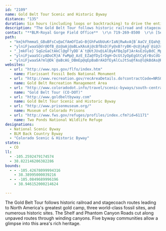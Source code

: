 ```yaml
---
id: "2109"
name: Gold Belt Tour Scenic and Historic Byway
distance: "135"
duration: Six hours (including loops or backtracking) to drive the entire byway
description: "The Gold Belt Tour follows historic railroad and stagecoach routes leading to North America's greatest gold camp, three world-class fossil sites, and numerous historic sites. The Shelf and Phantom Canyon Roads cut along unpaved routes through winding canyons. Five byway communities allow a glimpse into this area's rich heritage."
contact: "**BLM-Royal Gorge Field Office**  \r\n 719-269-8500  \r\n [Send E-mail](mailto:leah_quesenberry@co.blm.gov )  \r\n\r\n**Canon City Chamber of Commerce**  \r\n 719-275-2331  \r\n [Send E-mail](mailto:chamber@canoncity.com )  \r\n\r\n**Gold Belt Tour Information**  \r\n 719-689-2461  \r\n [Send E-mail](mailto:GBTourByway@hughes.net )  \r\n\r\n"
path:
  - "km}kFhmmaS_GBuBFsCv@aCfAmOfIaG~B{GhFwUbUuKrIaN|RwAvA{B`AaCV_EQah@_AejAaFix@gB{ERcATcH~BaHvCoLhDkHjBaPXcESqFm@{F_AaGsBeG_B_IqAy@Q}D{@kG}BgBO}AR{F|AqSFiAXgF`CyBv@uIlByC~@_CrBeMlOy@t@i@Vq^bKeq@vQaZxDoC?aDm@gOqBsH{BsIsDmDmAk@CyBNi\\nJkF~Bso@~`@gH`GcAd@oAR"
  - "ylniFjwaaS@dr@OfB_@z@aAj@aBLwXAsAj@cBfBsD|Fy@xB?ryBK~@c@jAy@`@i@JsYLqq@@qAH}V`QvWds@hApCvDlGr@bBp@hC|@bEh@dDh@zFhA`P?zCYpA_@t@i@n@cBx@iC@mv@wLcCQiBGoQNcEGaEY[Qa@EcEEaBNiPrCkQnBqU|B}Cf@iDlAo`@bQeNdEqKlCcDrA}BpAsBlBSZyUtTsU~YoA~Bq[fy@cBnCc@b@}HtGm@r@_AxBiBbFo@xAoE~F{CdFaEnI{@lC_@rBSdBErEHlA\\dCt@zD|@rFFrBExE}FhwA?tIh@p}@BdIGnDaAdWKHy@~TFNwGngBYvEU|Ig@~@UPcFXsA?oN}@wDByC`AiA|@gBxB{b@jx@oArAaB`AkCv@yFjAgCt@cN~GkAdA_BhBwQ|Zu@dByA~EwExSeLrXuIrT{Rzi@oAbF]xCQ`DGnc@KxJSlCk@`EiAxFcBxEk[~j@{BvEqBxGgHd^g@xAq@pA{DfFaDxDw@n@oHpEiKnFwGxCgDdA{^nDqJh@wLX{Mx@_HnBo@JsUr@yFJ}AMgF_CiAYaKyBgBEuBJmBMsEsA}J_BoR_JgAu@s@y@oEyFkJqU]i@yCoDyAyAsA}@oASoADgA^k@^c@ZcFbGmD|EyAsBm@KmFpBoB^y@DyCq@gBM}F^}FdAgBI_Bs@_CsCwAsAsFiEyCqDyA_Dg@a@k@ScCFiAJsBf@}CdByA|A_@fA_BnJYrCKd@c@~@uJhGmFx@wFrC_Bp@i@DmEg@oHcBaBaA}CsCo@_@aB_@eBGgEr@}B@uB_AyB{B_@WuGuAsHQyBg@aEJ_CKgFi@}DaCcEaB}@s@yAmCyAcHy@uCq@{FWqAsByEuAsAaFuDuAsDcBqC}DiFgCyBcMsHgEmBaC_Bu@gBSaA[eDgCgm@LyG`AcOl@aSHcOCoLXgi@EmB_@_DsBgF}@aB_Ay@}H_E}CkCqA_B{EcKaD_GeA{Ai@e@cAe@mDYcELkKp@o@?}Ak@}FiDcBq@sAMmLKuEr@gHfBmIdBcADoAEk@EwBm@sGyCsPEoNsA}Fy@aOmCmBw@iBoA{IaKaIuHoC_C}BsCs@eBuByGiA{EIkBOcPDuDj@uOGsCSeAsG{SuFqOiCyIKeAEsACmXOwAs@yAy@{@u@i@wCgA_AMuMQ}AXwBx@uDfCsEbCc@F[EoAs@_A}@i@gAyGcS{AiHi@qB}AuCyDsFcEwD}@cA}QoVu@qBg@mBmBaNe@sAaBgDyDgDuIyG_Bs@iBGeLlAiDDcBKcAYmA_@eBgAm@kAk@iKiBwF}@uBiA_BgKwL}EiG{L}Qu\\_ViOmNeAaBkJoSiAeBuPoTmBuEe@mBI_BHs]Sw@i@_A{@u@sAo@iAMsAEsARo@b@gGlG_Ah@oAViuA{@ch@zEoIf@}J~@mGEmAQiAgAyAyB_Au@}Bk@uA_A]Ks@?{A^oMzIwJrLgHhHaBvAk@^gE`BiBb@cB@yCe@y@s@cC{CcDwCaKiF}ByDWKgA?iAl@iAvAu@hEkGxOaBCsJiFaKsEwAe@ca@uFw@WgRoO}EsBsK{FyCy@mQkCoCGqE`BuElF{A`A_A^sAPcBKoCgBc@mAIeCk@yDoBoEw@q@y@SeBQcGSyGk@wIUyBWy@UoA_A{ImMqKsJyCyBw@iAeKaTuDoGiK{MeB_BiAk@wFYoBaAmSeOuBcBa@}B?E"
  - "_}mkFle}`SqGzGaCtAkCl@gF?yDD`A`t@UtJUv@iAlByAfBqJpF}ArAsEzGyBdC_MpQyClFiCfF_AxAaU~UYh@ElB^lEb@zCVxFAj@MXa@XqCRe@GUQYg@i@qB_@y@_BgCiAmAaCcBwN}GeA}@sA_BwDoC}@_@aJ_BmBBkAXi@X_CtBgFxAu@FqBCiIzAaDz@qBX_CA_E_BcAU_@Ci@PcE`DMTKj@Ij@E\\Op@Or@Ur@Ul@SX_ApAWh@Sh@ELENEXC^AXAx@MxAOx@M`@ILOJQDW?cEa@}A]eAc@]QUSQUGIO]Y]s@e@SSUUSg@Oi@UcAm@qCKm@Kc@Qc@i@cAq@@SEWE_@@e@H]NSBEPGPGb@AFCZAT?f@Ej@IVKR?ZKb@_AxBk@d@uAZuBDyCVgHFuBS{@RuBlAmAjAO^O~@Q~B]l@qBlBuAbAoAhBW~@QlBE`FiAlDYvCi@fDcBzD_CbDs@b@sBJi@NsA`AuA`@mD~EcBtDe@|Ay@fFuAlCw@fC_@~@y@`AkLxK_@r@[xDMp@cCnEcA~@sClAi@d@}CdFKl@C`Aq@pCmCzG_GnIoG~HeIbJu@jBs@`GoAdBmCrCK~Af@nR?`C_DrMkBtJWtCKlD_@rE_BzHCfC|@fGB|AAfCe@vBq@hBy@dBaAxAmAdAy@^iCFgYSaD@"
  - "ylniFjwaaSCcyADoCR}A`FwMp@_AzE_EZa@fDyIrDgH~DcGtJyOpEgGtCyErBsCdG{OnCqJt@eJ^{K?gHm@aH@gARy@dBsD`AmCxAkFVuCE}@a@oEg@sD_A_DyAaEc@aBiAeIBu@lBgQd@_D|B}HZq@rBsCdAy@hAyAXs@|@mElBmMn@uCdBmDlH{LbPwYvFsIxAsCn@mF|E}HlCyDrA_AxBc@hEr@rAMnDq\\}z@qPuDgA{DqBsFmEkBm@aAQsDMaMx@gBd@sI`Di@LsCJsyAqAcBBeAPk[nIePbIqIfIs@Vo@Ye@_AcCyLcA{BeEmGwByBcA[sSU_uAgCmFNgIl@}TfA}h@dBsD^ePnGkHfCsA~@_AdBUpAIlBExC_@|CgA~A{@v@qDrAuALcAGgCq@uBmAcAY}El@cAUiD}AyAg@wGkDwD{CcFaGcBkCeHmMqAcBiDyC{HkE}GaCcAQ}CUiRb@cGAaEg@gJiB_Ba@aBqAmHuBi@mAUkByAaGiAsCwA_AeAWo@D_A|@gAxAe@xACzCK|AOZs@`@eBlEcAV}@?_AjAs@rAo@tEq@|AYZaAX_AEmCo@_ANcD~AwC~@_Br@mH`G[j@Qp@Ax@VnAjBpBPv@HfAe@dBO~Ac@`@cAKoBmBi@[oAr@OrBGpHk@hAa@Fq@Qs@_Ak@{Bw@m@g@CoHMq@l@S|@OjB_AbAm@Jo@SoBeBs@MoBj@Sx@h@tED~Am@Zq@HWXKp@BzAn@xAh@zBHrFClFOjA_AdBy@rCw@zA[Fq@c@i@Q]@oAjB]?u@QuBuAs@q@a@y@LsAEs@WWaAXm@b@uBxBk@lAq@f@[EqAs@uAMYKc@q@Uy@OoBWk@W_@]MmAKmAd@y@JgBSgA@cC`Bw@H}C~@S^Et@DpAIx@o@f@UJs@MeAiAg@GQD_@Xg@v@u@f@o@Fo@Gs@Mo@c@O_@Gy@Fs@d@y@lDqBx@gBD[AeAY}@g@aAu@S_@JsBnDe@VcCLc@RgClB}@Ay@eAKs@EkCBaDl@_FZoAfAsC@eA_@aASW_@MmDw@c@?{B\\o@]Sa@MmAFq@j@eC|BiGRcA?g@YaByAeCSs@[sDYs@c@c@_@AsCr@mAEoA[o@qAWgBa@mAcD}@sBaCkA?e@TqAvAaAXkAMyAk@_Aw@Yg@S{@QkDg@_B{@oAi@oAcAYcCd@y@Mi@Sa@k@YyAP_EoAgCOu@Hq@d@qBDsAESU_@gEiEaDeEUW_AMo@k@Oe@g@uCWk@}AgBIYB_DOsCOyA_@mAm@mAoAmAcDwAs@s@_@sAOqARoFGsAuAeCWs@Kg@?yAKYiAy@{BYk@y@YU_@A_@FYVyArCcBr@_A?QMg@_@eAgBs@Uy@Do@PgDjBoAJi@Ii@Sk@e@Yg@Sk@IeA?uMAm@W{@u@w@o@SiA`@wBpBe@Dw@QaBsBi@sEg@aBm@_AgAw@m@IqACw@LyAj@sAr@eArAyAjC_AjCc@n@y@h@k@FmASkD_DuAsBOaAUeDc@eB_@s@{A_BaAyB_@e@_Ag@c@EsAV[h@s@nCEf@Hj@h@x@^LhBF^J~@`ANdABxBnApFXh@XVN`@HbACn@Un@}BzCcA`AeAR_@XcAnCUNsARy@\\u@rBY`@gBn@URSf@QxDSRs@f@yA?_@N_@`@y@tCiApBEd@BdDM`A_AtBcDdEi@dBcBhISh@iA`Bg@`AkBbA_ALe@QmBaBiA]y@n@qCfEQLYDy@SYYo@eCi@y@_@W_@?wGxBMfAp@vF?n@mAbBi@Ni@Mk@Uc@y@YWe@Qc@A[PMTOpAUXYJq@?kBkAyAYiBLkAj@qBzBuCvFmBnBq@jBAt@Dv@\\lAj@xD?VKNYBw@Yy@EWZSn@CnA^lALv@M`CKj@UL}ByAe@K_@XmA|CoAlEsArA_BhFWbBk@Ry@Wc@Ha@ZqDzFy@P_AKqBdAa@dAOjAo@RsA@c@LuArDSb@m@f@WDc@My@kA]Ma@RUd@QjBiBvFe@l@sAn@yBX}CQi@\\g@n@g@|@Ol@_@d@c@ZeAXc@j@iDdCyAlDSF_BGyBr@WR_E~G}@rBuAlFe@lAc@f@mAl@_ErCYd@y@j@iAa@sA}@a@Aw@^kAtBw@x@sA|@eClGw@bAiA|@e@DgFWo@YSYk@mBOs@Sc@UMcAR_@SK[C_@D]h@yAAs@SYu@QiEV[QSa@?k@l@_B?[Uo@c@[aDS[Sa@e@GQBsB{CkBuAg@e@AcBRm@KUy@HkAX_A?a@iA_CEcHc@kA?qASeCa@u@SE}DdB{@Lq@E[UIw@o@k@u@Mk@J{@x@cAd@u@FiAKm@S_@g@Uq@s@{@}CBUGSYAy@Mg@[_@e@QqALo@Oy@}@iA{Ei@We@GmA`@iBa@SYU_@OqAB[`@qAAg@o@_As@Yo@E[WW_@eBaKaAqEoBkG?yA^yA?kA{@gDIgBo@yE@gCEgASsBUqAk@kAgByAuAa@}BJs@l@a@x@s@fFsBvB_@r@Sx@ErDk@bA{B^o@CiBy@_Aq@sDeAaAfAeAx@u@hAqDtC_@lAo@dAi@DyA_@_BmBm@]o@Gi@@_Bt@g@@q@McCkCiBaAeAkCmAgAcAeCi@Yo@KY?y@\\iDfCwClDsBtBsCt@kBnAaGzEcC|B}@fA}DfGoAvAC`@LDTEnAsA`CqBdAiBbAkArD{CrBw@~A_AbC[v@k@xBg@^c@x@{AtB}BrAa@NFhBdBvAhId@n@Z`BKr@y@rBObBYn@c@d@uA`@sBT_Bt@eEJQPYT_@jANdCOt@Uh@m@Ze@Lw@AeGgCeFLeCXeEDk@Ri@v@m@fEg@r@}A`AmClCqA^wA?mD|@_@@cAOiDcByASgDMwBFkAd@}EfFkAJkDYiAFoCj@}DSwDx@eBCqD{AyBmAaAEaBz@eBd@kBKeAVaAl@w@LcCc@wAEyATwK~FqHxFo@x@Yt@sA`Ho@dBmHxEs@PkA@kDg@iARy@d@cBf@cB[mE_GoAa@gB@mBl@mAHeF]cBm@u@eAu@sA}@yCwBWaAx@O|@h@fFOl@c@j@Yv@EfAN`CYpAy@Zo@?}BUeBz@}@GoB_B_A_@sAKw@Xq@vAc@h@y@Vi@?e@Mc@YiAwAk@Gq@Fe@j@u@zAc@\\u@Jm@]}@eA}@g@}@SqIf@{@Eq@aAk@sBYsCGmDFmGJaCTqABeAUkAi@y@e@Om@L_@`@}CbHu@bAc@Vu@?}BeB{@^i@|@Ob@PvCB~A]~By@|AcCjCu@d@g@Dg@E{ByBe@Mu@?_Ad@q@rB_@f@m@RkBJYPu@nAa@dBQrBOl@_@p@aDzBuDpGIl@RdADx@DzAOrDKfBoA~DWvA}@bNWfF`Gl@wAzRXt@nBbEFd@?`A]lBo@fGr@fGD~CO~AYxAu@fBc@r@wErFm@`A[dAMv@A~AHbAVnA`@z@xD~D~@tAh@|ANxA?`AK`AcCvICzAH`BRx@tArENlBIpAUvAo@hBs@dAqA~@y@\\aBT}DBcJ`AaEXi@?eAKgBm@eS_Ii@GgA?{Af@aCxBeDxA}@v@cDbFiCdFY^u@Rq@Mq@m@_@cAa@sBa@eAsCsCwIuLs@_@oBMo@MgB_Bs@gAy@_@q@@cAx@e@jBJdB|CtFnArEl@l@pB~@p@l@jApBT`ABh@E`As@dCLhDMxAi@v@eCrA_@t@MhADf@l@fBNx@?pAI`@U^o@h@s@H}CBu@We@k@MU_@aBc@k@QKs@Ka@JuBrAy@RmAS_ByAk@Ku@Bq@^u@fAs@l@u@L_AIy@Fy@r@Wx@Av@ThA^v@^tA?jAIl@Ud@_@^qF`EyAb@iAD}G_@u@Qi@YgDeCeA[mA?_Bj@"
  - "ylniFjwaaSA?ml@Dk`@aBcAG_DBmEp@qEpBaBrAkDfEyAlCuJtSu@fAs@l@kBdAs@RgBPgk@Do@Pe@t@YRqIHTtCErEec@@_}DS}WJqHL}B^oAj@iBEc@JaByA_HaH_Bk@sAJaDtAuD|@}IlAiJ|@iFKy@ZuAdA{BjCcARoA?[E_K_DcDyBy@YeADqDrAs@DsCKu@XsGjIyAxAwGfEkA`@uEjAgDlBuBv@kBToF\\sEHkG|AqHjCyBz@oAx@S\\Ur@_@hCgA~A{@p@}DlAy@As@OsB|@k@LgCSeA?cBl@o@Ji@?qB_@wAKwCb@}DnAU^m@dBe@`@[Ha@Ei@S_BkBi@W{@?oDvB}D`DeBjAoAZs@^_@d@_@rAo@dAc@^oAX{AJuB_@{@y@}AmCmDwEcCiAqLqBiCgAsA}@yAa@}BKiBFiShDqJlAwA^UNo@hAq@tD_@dD]d@_NQ_Ra@}AXiD|A_APwCRaHIu@BSDe@v@yBbHc@x@cFjGuAlAeIjDi@Zi@j@_@~@K`AMlMGr@Q\\UHi@HsVEyTQ{NP_JtTuAtC}@z@_Bt@mBTuBYqGsCwGiD}RqO_B]}@IsE?gHUo@O_@a@}@yD_@g@_Aq@Es@FyDCSg@_@aF_A_Aa@{@cAc@Y_@G}GS_Ks@yEkBsAQ}DmAaFeAu@GyAJaATe@\\iBnB{BnAcD`AyOnJwBdAoFfBgB~@k@P}BmAq@k@mEgFcIuFcF_CuNmEi@_@Oc@B[Fe@h@kA^[rBeAZk@Am@[y@Ds@O_AN_BOM}@So@]cAAu@QcDqAiAsAiAs@}@_BoB_Bo@oA_@_@eAKu@q@_EsAsAB{@f@]l@i@Vo@Qs@m@_A]i@AiAl@q@j@[z@a@n@}@n@e@JwAvAiAx@cFxAiAEk@YcASmBiBi@Ma@k@_@mBy@aA]?YZEVDfDA^O^]f@cDpCiAzAO\\OlBOt@GpAQl@YDy@_@I_@RyBXeACuBFy@d@mBt@qAHgA?Q_@e@IUA]`@sAM{@B]VyB~@iEt@_BDe@q@[Mq@UIsCbAwBQoAx@yBM_Bs@}@m@O?i@`@i@Ry@AeAWOGi@eAm@e@_@s@?YKy@s@q@_AMs@gAi@kAKg@PoAASaAIeFImC[[Dk@h@{CR}@^U\\M~@a@r@m@j@_Af@i@RoAAsARmA?k@^y@dAiCKcA`B}CvDoAXiAFc@d@wC`@k@d@O|@IzBYrA_A~Ao@xBy@fAEv@Yh@mAn@_CD_@QmBw@oBe@iAg@YQkC|@qAFcDUgB@eB[c@?sEtAy@r@S\\BlACr@[vAiBlCm@bBBdBJxA~@pEGnAWPo@FcFm@eBs@iAgAgA_B}CqDaAa@mBLwBSe@@yAVeAm@{AE_ASyA?s@^yC~CiAhHo@~As@rAaAjAuAtAe@PiBy@_@_@I]y@sA_@mAmAmBu@qBqAuEqCgG_AuCgBkB[e@i@oC}@qAoCsAs@GyABi@PwAGw@e@y@sAcBq@}@?kAlAgAh@y@F{@E_Ak@s@m@i@eAOaAYg@Kw@QsB{@mCyAmAyBWMQyBuGa@e@S_@?YJu@a@y@g@WeAQ}@Pm@[Ge@CmBKe@iBmD}DQwBrAi@d@e@p@cA?i@R_A`@k@j@g@r@q@d@aA@u@g@i@w@w@sB{@oAOE_AJ_At@YGOJO^Bz@]Vg@FuAs@e@g@Im@?WPm@jBeCDy@Om@mB_@eBq@mAX[Ea@SuBSmBCuBYcAgAeB{E}A{CgAiA_@Ak@Fy@h@CZQ?iCkBgAGyAsAeB?kCf@eArAaCYW_@DeBEaAw@eAcEoClD_GRyCGk@yAyAmAUqAlBmAlAoBuAYq@?_Bw@_GQS{AMUK_@yB{BaDuBe@uDMUM}AkCu@GqDr@kAs@aImHmF_@Cs@Xw@hBUJq@\\ErDdAN]?UaE_E_DwBCUVqA_AuFsAq@kDuEaBeAs@p@YKIYUkEsDoFcAsDkKoL}@yAuCsI}A_AiAa@}B]yDAcEmCgHs@qCeBy@cAu@gBk@y@Qs@KoB[}@c@s@i@_@iBe@_As@cBQ}@o@eBW{EkByAS_AGuA_@qGLs@YkCPaCK}CRyAm@W?aARmCs@yADkHjAiE`AaBfAqASYDqFrEoFd@gDCy@ViAf@e@D}Aa@oB@qAMmAk@aCe@cDRo@[]_@sAqCu@MaB?]U"
websites:
  - url: "http://www.nps.gov/flfo/index.htm"
    name: Florissant Fossil Beds National Monument
  - url: "http://www.recreation.gov/recAreaDetails.do?contractCode=NRSO&recAreaId=1700&contractCode=126"
    name: Gold Belt Recreation Management Area
  - url: "http://www.coloradodot.info/travel/scenic-byways/south-central/gold-belt"
    name: "Gold Belt Tour (CO-DOT)"
  - url: "http://www.goldbeltbyway.com"
    name: Gold Belt Tour Scenic and Historic Byway
  - url: "http://www.prisonmuseum.org/"
    name: Museum of Colorado Prisons
  - url: "http://www.fws.gov/refuges/profiles/index.cfm?id=61171"
    name: Two Ponds National Wildlife Refuge
designations:
  - National Scenic Byway
  - BLM Back Country Byway
  - "Colorado Scenic & Historic Byway"
states:
  - CO
ll:
  - -105.2592479174574
  - 38.822146206382286
bounds:
  - - -105.42678099994316
    - 38.38995000039216
  - - -105.0849689996196
    - 38.946152000214624

---
```


The Gold Belt Tour follows historic railroad and stagecoach routes leading to North America's greatest gold camp, three world-class fossil sites, and numerous historic sites. The Shelf and Phantom Canyon Roads cut along unpaved routes through winding canyons. Five byway communities allow a glimpse into this area's rich heritage.
